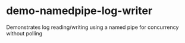 # demo-namedpipe-log-writer
Demonstrates log reading/writing using a named pipe for concurrency without polling
